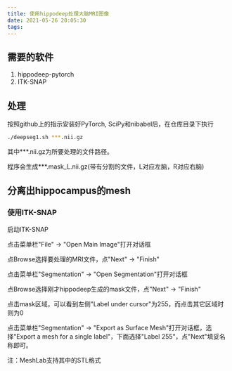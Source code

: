 ```yaml
---
title: 使用hippodeep处理大脑MRI图像
date: 2021-05-26 20:05:30
tags:
---
```


## 需要的软件

1. hippodeep-pytorch
2. ITK-SNAP
<!--more-->

## 处理

按照github上的指示安装好PyTorch, SciPy和nibabel后，在仓库目录下执行

```bash
./deepseg1.sh ***.nii.gz
```

其中***.nii.gz为所要处理的文件路径。

程序会生成\*\*\*.mask_L.nii.gz(带有分割的文件，L对应左脑，R对应右脑)

## 分离出hippocampus的mesh

### 使用ITK-SNAP

启动ITK-SNAP

点击菜单栏"File" -> "Open Main Image"打开对话框

点Browse选择要处理的MRI文件，点"Next" -> "Finish"

点击菜单栏"Segmentation" -> "Open Segmentation"打开对话框

点Browse选择刚才hippodeep生成的mask文件，点"Next" -> "Finish"

点击mask区域，可以看到左侧"Label under cursor"为255，而点击其它区域时则为0

点击菜单栏"Segmentation" -> "Export as Surface Mesh"打开对话框，选择"Export a mesh for a single label"，下面选择"Label 255"，点"Next"填妥名称即可。

注：MeshLab支持其中的STL格式
